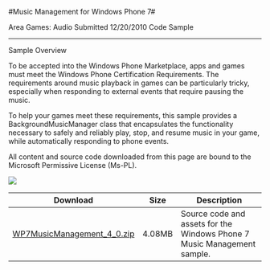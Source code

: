 #Music Management for Windows Phone 7#

Area
Games: Audio
Submitted
12/20/2010
Code Sample

---

Sample Overview

To be accepted into the Windows Phone Marketplace, apps and games must meet the Windows Phone Certification Requirements. The requirements around music playback in games can be particularly tricky, especially when responding to external events that require pausing the music.

To help your games meet these requirements, this sample provides a BackgroundMusicManager class that encapsulates the functionality necessary to safely and reliably play, stop, and resume music in your game, while automatically responding to phone events.

All content and source code downloaded from this page are bound to the Microsoft Permissive License (Ms-PL).

![](https://github.com/kniEngine/XNAGameStudio/blob/master/Images/musicmanagement1.png) 

 
Download | Size | Description
---|---|---|
[WP7MusicManagement_4_0.zip](https://github.com/kniEngine/XNAGameStudio/blob/master/Samples/WP7MusicManagement_4_0.zip?raw=true) | 4.08MB | Source code and assets for the Windows Phone 7 Music Management sample.